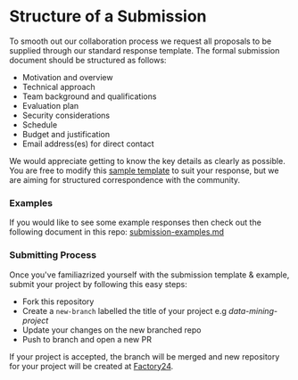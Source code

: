 # Structure of a Submission

To smooth out our collaboration process we request all proposals to be supplied through 
our standard response template. The formal submission document should be structured as follows:

 * Motivation and overview
 * Technical approach
 * Team background and qualifications
 * Evaluation plan
 * Security considerations
 * Schedule
 * Budget and justification
 * Email address(es) for direct contact

We would appreciate getting to know the key details as clearly as possible. You are free to modify 
this [sample template]() to suit your response, but we are aiming for structured correspondence with 
the community.


### Examples

If you would like to see some example responses then check out the following document in this repo: 
[submission-examples.md]()

### Submitting Process

Once you've familiazrized yourself with the submission template & example, submit your project by following
this easy steps:

* Fork this repository
* Create a `new-branch` labelled the title of your project e.g *data-mining-project*
* Update your changes on the new branched repo
* Push to branch and open a new PR

If your project is accepted, the branch will be merged and new repository for your project will be created 
at [Factory24](https://github.com/factory24).
